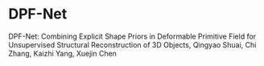 # DPF-Net
DPF-Net: Combining Explicit Shape Priors in Deformable Primitive Field for Unsupervised Structural Reconstruction of 3D Objects, Qingyao Shuai, Chi Zhang, Kaizhi Yang, Xuejin Chen
